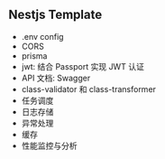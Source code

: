 ## Nestjs Template
- .env config
- CORS
- prisma
- jwt: 结合 Passport 实现 JWT 认证
- API 文档: Swagger
- class-validator 和 class-transformer
- 任务调度
- 日志存储
- 异常处理
- 缓存
- 性能监控与分析